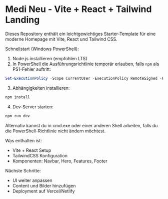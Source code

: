 # Medi Neu - Vite + React + Tailwind Landing

Dieses Repository enthält ein leichtgewichtiges Starter-Template für eine moderne Homepage mit Vite, React und Tailwind CSS.

Schnellstart (Windows PowerShell):

1. Node.js installieren (empfohlen LTS)
2. In PowerShell die Ausführungsrichtlinie temporär erlauben, falls `npm` als PS1-Fehler auftritt:

```powershell
Set-ExecutionPolicy -Scope CurrentUser -ExecutionPolicy RemoteSigned -Force
```

3. Abhängigkeiten installieren:

```powershell
npm install
```

4. Dev-Server starten:

```powershell
npm run dev
```

Alternativ kannst du in cmd.exe oder einer anderen Shell arbeiten, falls du die PowerShell-Richtlinie nicht ändern möchtest.

Was enthalten ist:

- Vite + React Setup
- TailwindCSS Konfiguration
- Komponenten: Navbar, Hero, Features, Footer

Nächste Schritte:
- UI weiter anpassen
- Content und Bilder hinzufügen
- Deployment auf Vercel/Netlify


